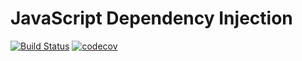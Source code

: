 # JavaScript Dependency Injection

[![Build Status](https://travis-ci.org/csgis/js-di.svg?branch=master)](https://travis-ci.org/csgis/js-di)
[![codecov](https://codecov.io/gh/csgis/js-di/branch/master/graph/badge.svg)](https://codecov.io/gh/csgis/js-di)
